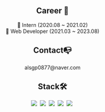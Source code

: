 <br><br>
<h2 align="center"> Career 👋</h3>
<p align="center">
🔭 Intern (2020.08 ~ 2021.02)<br>
🔭 Web Developer (2021.03 ~ 2023.08)
</p>

<h2 align="center"> Contact📭</h3>
<p align="center">
alsgp0877@naver.com
</p>

<!-- <h2 align="center"> Full-Stack🛠</h3>
<h3 align="center"> BackEnd</h3>
<p align="center">
<img src="https://img.shields.io/badge/Java-007396?style=flat-square&logo=Java&logoColor=white"/></a>&nbsp;
<img src="https://img.shields.io/badge/JSP-007396?style=flat-square&logo=Java&logoColor=white"/></a>&nbsp;
<img src="https://img.shields.io/badge/Servlet-6DB33F?style=flat-square&logo=Servlet&logoColor=white"/></a>&nbsp;
</p> --!>

<h2 align="center"> Stack🛠</h2>
<p align="center">
<img src="https://img.shields.io/badge/JavaScript-F7DF1E?style=flat-square&logo=JavaScript&logoColor=black"/></a>&nbsp;
<img src="https://img.shields.io/badge/TypeScript-0000FF?style=flat-square&logo=TypeScript&logoColor=white"/></a>&nbsp;
<img src="https://img.shields.io/badge/three.js-000000?style=flat-square&logo=threedotjs&logoColor=white"/>&nbsp;
<img src="https://img.shields.io/badge/Node.js-339933?style=flat-square&logo=nodedotjs&logoColor=white"/>&nbsp;
<img src="https://img.shields.io/badge/Visualstudio-5C2D91?style=flat-square&logo=visualstudio&logoColor=white"/>&nbsp;
</p>

<!-- <h3 align="center"> Server</h3>
<p align="center">
<img src="https://img.shields.io/badge/Linux-FCC624?style=flat-square&logo=Linux&logoColor=white"/>&nbsp;
<img src="https://img.shields.io/badge/Apache Tomcat-F8DC75?style=flat-square&logo=Apache Tomcat&logoColor=black"/>&nbsp;
<img src="https://img.shields.io/badge/CentOS-262577?style=flat-square&logo=CentOS&logoColor=white">&nbsp;
</p> --!>

<!-- p align="center">
  <a href="#"><img src="https://github-readme-stats.vercel.app/api?username=alsgp0877"/></a>
</p --!>
